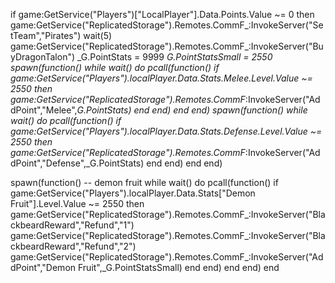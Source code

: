 if game:GetService("Players")["LocalPlayer"].Data.Points.Value ~= 0 then 
 game:GetService("ReplicatedStorage").Remotes.CommF_:InvokeServer("SetTeam","Pirates")
 wait(5)
 game:GetService("ReplicatedStorage").Remotes.CommF_:InvokeServer("BuyDragonTalon")
 _G.PointStats = 9999
 _G.PointStatsSmall = 2550
 spawn(function()
    while wait() do
        pcall(function()
            if game:GetService("Players").localPlayer.Data.Stats.Melee.Level.Value ~= 2550 then
                    game:GetService("ReplicatedStorage").Remotes.CommF_:InvokeServer("AddPoint","Melee",_G.PointStats)
                end
        end)
    end
end)
spawn(function()
     while wait() do
         pcall(function()
            if game:GetService("Players").localPlayer.Data.Stats.Defense.Level.Value ~= 2550 then
                     game:GetService("ReplicatedStorage").Remotes.CommF_:InvokeServer("AddPoint","Defense",_G.PointStats)
                 end
         end)
     end
 end)

 spawn(function() -- demon fruit
     while wait() do
         pcall(function()
            if game:GetService("Players").localPlayer.Data.Stats["Demon Fruit"].Level.Value ~= 2550 then
                     game:GetService("ReplicatedStorage").Remotes.CommF_:InvokeServer("BlackbeardReward","Refund","1")
                     game:GetService("ReplicatedStorage").Remotes.CommF_:InvokeServer("BlackbeardReward","Refund","2")
                     game:GetService("ReplicatedStorage").Remotes.CommF_:InvokeServer("AddPoint","Demon Fruit",_G.PointStatsSmall) 
                 end
         end)
     end
 end)
end

